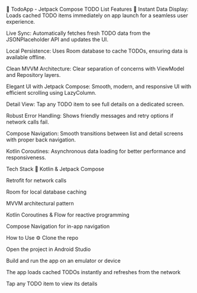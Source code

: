📝 TodoApp - Jetpack Compose TODO List
Features 🚀
Instant Data Display: Loads cached TODO items immediately on app launch for a seamless user experience.

Live Sync: Automatically fetches fresh TODO data from the JSONPlaceholder API and updates the UI.

Local Persistence: Uses Room database to cache TODOs, ensuring data is available offline.

Clean MVVM Architecture: Clear separation of concerns with ViewModel and Repository layers.

Elegant UI with Jetpack Compose: Smooth, modern, and responsive UI with efficient scrolling using LazyColumn.

Detail View: Tap any TODO item to see full details on a dedicated screen.

Robust Error Handling: Shows friendly messages and retry options if network calls fail.

Compose Navigation: Smooth transitions between list and detail screens with proper back navigation.

Kotlin Coroutines: Asynchronous data loading for better performance and responsiveness.

Tech Stack 🔧
Kotlin & Jetpack Compose

Retrofit for network calls

Room for local database caching

MVVM architectural pattern

Kotlin Coroutines & Flow for reactive programming

Compose Navigation for in-app navigation

How to Use ⚙️
Clone the repo

Open the project in Android Studio

Build and run the app on an emulator or device

The app loads cached TODOs instantly and refreshes from the network

Tap any TODO item to view its details

